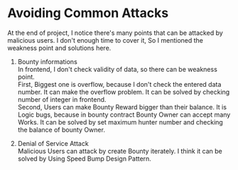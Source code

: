 # Avoiding Common Attacks

At the end of project, I notice there's many points that can be attacked by malicious users.
I don't enough time to cover it, So I mentioned the weakness point and solutions here.

1. Bounty informations  
In frontend, I don't check validity of data, so there can be weakness point.  
First, Biggest one is overflow, because I don't check the entered data number. It can make the overflow problem. It can be solved by checking number of integer in frontend.  
Second, Users can make Bounty Reward bigger than their balance. It is Logic bugs, because in bounty contract Bounty Owner can accept many Works.
It can be solved by set maximum hunter number and checking the balance of bounty Owner.

2. Denial of Service Attack  
Malicious Users can attack by create Bounty iterately. I think it can be solved by Using Speed Bump Design Pattern.
